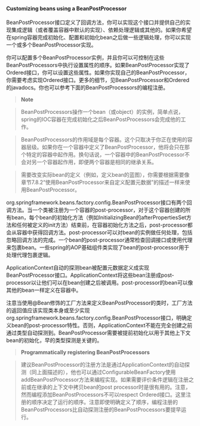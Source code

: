 #### Customizing beans using a BeanPostProcessor

BeanPostProcessor接口定义了回调方法，你可以实现这个接口并提供自己的实现集成逻辑（或者覆盖容器中默认的实现）、依赖处理逻辑或其他的。如果你希望在spring容器完成初始化、配置和初始化bean之后做一些逻辑处理，你可以实现一个或多个BeanPostProcessor实现。

你可以配置多个BeanPostProcessor实例，并且你可以可控制在这些BeanPostProcessors中执行设置属性的顺序。如果BeanPostProcessor实现了Ordered接口，你可以设置这些属性。如果你实现自己的BeanPostProcessor，你需要考虑实现Ordered接口。更多的细节，见BeanPostProcessor和Ordered的javadocs。你也可以参考下面的BeanPostProcessors的编程注册。

>**Note**

> BeanPostProcessors操作一个bean（或object）的实例，简单点说，spring的IOC容器在完成初始化之后BeanPostProcessors会完成他的工作。

> BeanPostProcessors的作用域是每个容器。这个只取决于你正在使用的容器层级。如果你在一个容器中定义了BeanPostProcessor，他将会只在那个特定的容器中起作用。换句话说，一个容器中的BeanPostProcessor不会对另一个容器起作用，即便两个容器是相同的继承关系。

>需要改变实际bean的定义（例如，定义bean的蓝图），你需要根据需要像章节7.8.2“使用BeanPostProcessor来自定义配置元数据”的描述一样来使用BeanPostProcessor。

org.springframework.beans.factory.config.BeanPostProcessor接口有两个回调方法。当一个类被注册为一个容器的post-processor，对于这个容器创建的所有bean，每个bean的初始化方法（例如InitializingBean的afterPropertiesSet方法和任何被定义的init方法）结束前，在容器初始化方法之后，post-processor都会从容器中获得回调方法。post-processor可以对bean的实例做任何处理，包括忽略回调方法的完成。一个bean的post-processor通常检查回调接口或使用代理来包裹bean。一些spring的AOP基础组件类实现了bean的post-processor用于处理代理包裹逻辑。

ApplicationContext自动的探测bean被配置元数据定义成实现BeanPostProcessor接口。ApplicationContext将这些bean注册成post-processor以让他们可以在bean创建之后被调用。post-processor的bean可以像其他的bean一样定义在容器中。

注意当使用@Bean修饰的工厂方法来定义BeanPostProcessor的类时，工厂方法的返回值应该实现类本身或至少实现org.springframework.beans.factory.config.BeanPostProcessor接口，明确定义bean的post-processor特性。否则，ApplicationContext不能在完全创建之前通过类型自动探测到。BeanPostProcessor需要被提前初始化以用于其他上下文bean的初始化，早的类型探测是关键的。

> **Programmatically registering BeanPostProcessors**

>建议BeanPostProcessor的注册方法是通过ApplicationContext的自动探测（同上面描述的），他也可以通过ConfigurableBeanFactory使用addBeanPostProcessor方法来编程实现。如果需要评价条件逻辑在注册之前或在继承的上下文中拷贝bean的post processor时是很有用的。注意，然而编程添加BeanPostProcessors不可以respect Ordered接口。这里注册的顺序决定了运行的顺序。注意即使明确定义了顺序，编程注册的BeanPostProcessors比自动探测注册的BeanPostProcessors要提早运行。